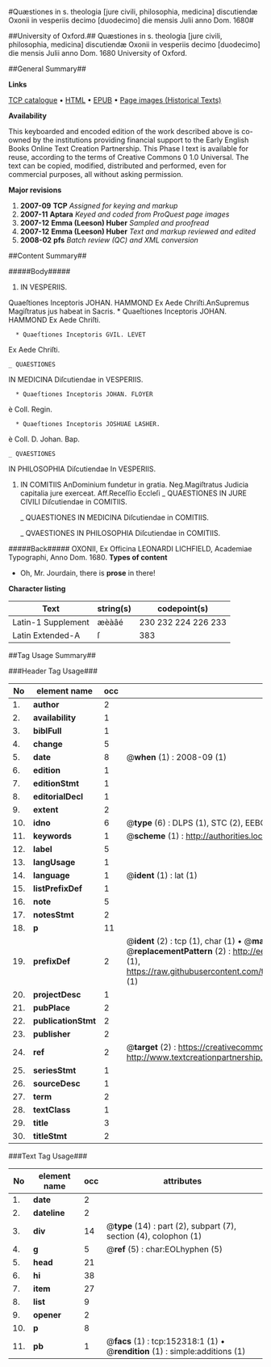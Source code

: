 #Quæstiones in s. theologia [jure civili, philosophia, medicina] discutiendæ Oxonii in vesperiis decimo [duodecimo] die mensis Julii anno Dom. 1680#

##University of Oxford.##
Quæstiones in s. theologia [jure civili, philosophia, medicina] discutiendæ Oxonii in vesperiis decimo [duodecimo] die mensis Julii anno Dom. 1680
University of Oxford.

##General Summary##

**Links**

[TCP catalogue](http://www.ota.ox.ac.uk/tcp/)  • 
[HTML](http://tei.it.ox.ac.uk/tcp/Texts-HTML/free/A90/A90331.html)  • 
[EPUB](http://tei.it.ox.ac.uk/tcp/Texts-EPUB/free/A90/A90331.epub) • 
[Page images (Historical Texts)](https://data.historicaltexts.jisc.ac.uk/view?pubId=eebo-38875814e&pageId=eebo-38875814e-152318-1)

**Availability**

This keyboarded and encoded edition of the
	       work described above is co-owned by the institutions
	       providing financial support to the Early English Books
	       Online Text Creation Partnership. This Phase I text is
	       available for reuse, according to the terms of Creative
	       Commons 0 1.0 Universal. The text can be copied,
	       modified, distributed and performed, even for
	       commercial purposes, all without asking permission.

**Major revisions**

1. __2007-09__ __TCP__ *Assigned for keying and markup*
1. __2007-11__ __Aptara__ *Keyed and coded from ProQuest page images*
1. __2007-12__ __Emma (Leeson) Huber__ *Sampled and proofread*
1. __2007-12__ __Emma (Leeson) Huber__ *Text and markup reviewed and edited*
1. __2008-02__ __pfs__ *Batch review (QC) and XML conversion*

##Content Summary##

#####Body#####

1. IN VESPERIIS.

Quaeſtiones Inceptoris JOHAN. HAMMOND
Ex Aede Chriſti.AnSupremus Magiſtratus jus habeat in Sacris. 
      * 
Quaeſtiones Inceptoris JOHAN. HAMMOND
Ex Aede Chriſti.

      * Quaeſtiones Inceptoris GVIL. LEVET
Ex Aede Chriſti.

    _ QUAESTIONES
IN MEDICINA
Diſcutiendae in VESPERIIS.

      * Quaeſtiones Inceptoris JOHAN. FLOYER
è Coll. Regin.

      * Quaeſtiones Inceptoris JOSHUAE LASHER.
è Coll. D. Johan. Bap.

    _ QVAESTIONES
IN PHILOSOPHIA
Diſcutiendae In VESPERIIS.

1. IN COMITIIS
AnDominium fundetur in gratia. Neg.Magiſtratus Judicia capitalia jure exerceat. Aff.Receſſio Eccleſi
    _ QUAESTIONES IN JURE CIVILI
Diſcutiendae in COMITIIS.

    _ QUAESTIONES IN MEDICINA
Diſcutiendae in COMITIIS.

    _ QVAESTIONES IN PHILOSOPHIA
Diſcutiendae in COMITIIS.

#####Back#####
OXONII,
Ex Officina LEONARDI LICHFIELD,
Academiae Typographi, Anno Dom. 1680.
**Types of content**

  * Oh, Mr. Jourdain, there is **prose** in there!

**Character listing**


|Text|string(s)|codepoint(s)|
|---|---|---|
|Latin-1 Supplement|æèàâé|230 232 224 226 233|
|Latin Extended-A|ſ|383|

##Tag Usage Summary##

###Header Tag Usage###

|No|element name|occ|attributes|
|---|---|---|---|
|1.|__author__|2||
|2.|__availability__|1||
|3.|__biblFull__|1||
|4.|__change__|5||
|5.|__date__|8| @__when__ (1) : 2008-09 (1)|
|6.|__edition__|1||
|7.|__editionStmt__|1||
|8.|__editorialDecl__|1||
|9.|__extent__|2||
|10.|__idno__|6| @__type__ (6) : DLPS (1), STC (2), EEBO-CITATION (1), OCLC (1), VID (1)|
|11.|__keywords__|1| @__scheme__ (1) : http://authorities.loc.gov/ (1)|
|12.|__label__|5||
|13.|__langUsage__|1||
|14.|__language__|1| @__ident__ (1) : lat (1)|
|15.|__listPrefixDef__|1||
|16.|__note__|5||
|17.|__notesStmt__|2||
|18.|__p__|11||
|19.|__prefixDef__|2| @__ident__ (2) : tcp (1), char (1)  •  @__matchPattern__ (2) : ([0-9\-]+):([0-9IVX]+) (1), (.+) (1)  •  @__replacementPattern__ (2) : http://eebo.chadwyck.com/downloadtiff?vid=$1&page=$2 (1), https://raw.githubusercontent.com/textcreationpartnership/Texts/master/tcpchars.xml#$1 (1)|
|20.|__projectDesc__|1||
|21.|__pubPlace__|2||
|22.|__publicationStmt__|2||
|23.|__publisher__|2||
|24.|__ref__|2| @__target__ (2) : https://creativecommons.org/publicdomain/zero/1.0/ (1), http://www.textcreationpartnership.org/docs/. (1)|
|25.|__seriesStmt__|1||
|26.|__sourceDesc__|1||
|27.|__term__|2||
|28.|__textClass__|1||
|29.|__title__|3||
|30.|__titleStmt__|2||


###Text Tag Usage###

|No|element name|occ|attributes|
|---|---|---|---|
|1.|__date__|2||
|2.|__dateline__|2||
|3.|__div__|14| @__type__ (14) : part (2), subpart (7), section (4), colophon (1)|
|4.|__g__|5| @__ref__ (5) : char:EOLhyphen (5)|
|5.|__head__|21||
|6.|__hi__|38||
|7.|__item__|27||
|8.|__list__|9||
|9.|__opener__|2||
|10.|__p__|8||
|11.|__pb__|1| @__facs__ (1) : tcp:152318:1 (1)  •  @__rendition__ (1) : simple:additions (1)|
